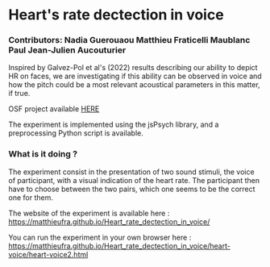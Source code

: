 # Heart's rate dectection in voice
 
### Contributors: Nadia Guerouaou Matthieu Fraticelli Maublanc Paul Jean-Julien Aucouturier

Inspired by Galvez-Pol et al's (2022) results describing our ability to depict HR on faces, we are investigating if this ability can be observed in voice and how the pitch could be a most relevant acoustical parameters in this matter, if true.

OSF project available [HERE](https://osf.io/zrsw7/)

The experiment is implemented using the jsPsych library, and a preprocessing Python script is available. 

### What is it doing ? 

The experiment consist in the presentation of two sound stimuli, the voice of participant, with a visual indication of the heart rate. The participant then have to choose between the two pairs, which one seems to be the correct one for them. 

The website of the experiment is available here : 
https://matthieufra.github.io/Heart_rate_dectection_in_voice/

You can run the experiment in your own browser here : 
https://matthieufra.github.io/Heart_rate_dectection_in_voice/heart-voice/heart-voice2.html